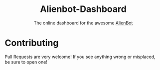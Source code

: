 # <h1 align="center">Alienbot-Dashboard</h1>

<p align="center">
    The online dashboard for the awesome <a href="github.com/UFO-Studios/AlienBot-Discord">AlienBot</a>
</p>

# Contributing

Pull Requests are very welcome! If you see anything wrong or misplaced, be sure to open one!
